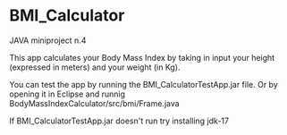 # BMI_Calculator
JAVA miniproject n.4 

This app calculates your Body Mass Index by taking in input your height (expressed in meters) and your weight (in Kg).

You can test the app by running the BMI_CalculatorTestApp.jar file. Or by opening it in Eclipse and runnig BodyMassIndexCalculator/src/bmi/Frame.java
   
If BMI_CalculatorTestApp.jar doesn't run try installing jdk-17
